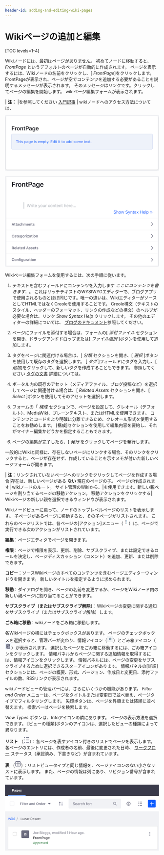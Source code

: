 ```yaml
---
header-id: adding-and-editing-wiki-pages
---
```


# Wikiページの追加と編集

[TOC levels=1-4]

Wikiノードには、最初はページがありません。 初めてノードに移動すると、 *FrontPage* というデフォルトのページが自動的に作成されます。 ページを表示するには、Wikiノードの名前をクリックし、[ *FrontPage*]をクリックします。 FrontPageが表示され、ページが空でコンテンツを追加する必要があることを説明するメッセージが表示されます。 そのメッセージはリンクです。クリックしてページの編集を開始します。 wikiページ編集フォームが表示されます。

| **注：** |を参照してください [入門記事](/docs/7-1/user/-/knowledge_base/u/getting-started-with-wikis) | wikiノードへのアクセス方法については、

![図1：空の各Wikiページには、クリックしてページを編集できるデフォルトのメッセージリンクが表示されます。](../../../../images/wiki-empty-frontpage.png)

![図2：Wikiページ編集フォームでは、ページのコンテンツを作成および編集できます。](../../../../images/wiki-page-editor.png)

Wikiページ編集フォームを使用するには、次の手順に従います。

1.  テキストを含むフィールドにコンテンツを入力します *ここにコンテンツを書きます...*。 これはリッチテキストのWYSIWYGエディターで、ブログアプリで使用されるものとほぼ同じです。唯一の違いは、WikiエディターがソースとしてHTMLではなくCreoleを使用することです。 Creole構文（テキストのスタイル、ヘッダーのフォーマット、リンクの作成などの構文）のヘルプが必要な場合は、リンク *Show Syntax Help* クリックします。 その他のエディターの詳細については、 [ブログのドキュメント](/docs/7-1/user/-/knowledge_base/u/using-the-blog-entry-editor)参照してください。

2.  ページにファイルを添付する場合は、フォームの[ *添付ファイル* セクションを開き、ドラッグアンドドロップまたは[ *ファイル選択* ]ボタンを使用して追加します。

3.  タグをページに関連付ける場合は、[ *分類* セクションを開き、[ *選択* ]ボタンを使用して既存のタグを選択します。 [ *タグ* ]フィールドにタグを入力し、[ *追加*]をクリックして、新しいタグを作成することもできます。 参照してください [タグの文書](/docs/7-1/user/-/knowledge_base/u/tagging-content) 詳細については。

4.  ポータル内の既存のアセット（メディアファイル、ブログ投稿など）を選択してページに関連付ける場合は、[ *Related Assets* セクションを開き、[ *Select* ]ボタンを使用してそのアセットを選択します。

5.  フォームの「 *構成* セクションで、ページを設定して、クレオール（デフォルト）、MediaWiki、プレーンテキスト、またはHTMLを使用できます。 コンテンツとコードをより明確に分離できるため、クレオール形式を使用することをお勧めします。 [構成]セクションを使用して編集内容を要約し、それがマイナー編集かどうかを指定することもできます。

6.  ページの編集が完了したら、[ *発行* をクリックしてページを発行します。

一般的にWikiと同様に、存在しないページにリンクする場合、そのリンクをクリックすると、ページが存在せず、作成していることを示すメモが付いた新しいページフォームが開きます。

| **注**：リンクされていないページへのリンクをクリックしてページを作成する場合|存在は、新しいページがある **ない** 現在のページの子。 ページが作成されます| wikiノードのルート。 サイト管理のWikiから、|を使用できます。新しい親ページを割り当てるページの移動アクション。 移動アクションをクリックする| Wikiページの新しい親を選択できるウィンドウが表示されます。

Wikiノードビューに戻って、ノードのトップレベルページのリストを表示します。 子ページがあるページに移動すると、その子ページがリストされます。 これらのページリストでは、各ページの[アクション]メニュー（![Actions](../../../../images/icon-actions.png)）に、ページで実行できる次のアクションがリストされています。

**編集**：ページエディタでページを開きます。

**権限**：ページで権限を表示、更新、削除、サブスクライブ、または設定できるロールを決定し、ページディスカッション（コメント）を追加、更新、または削除できます。

**コピー**：ソースWikiページのすべてのコンテンツを含むページエディターウィンドウを開きます。 新しいタイトルを指定するように求められます。

**移動**：ダイアログを開き、ページの名前を変更するか、ページをWikiノード内の新しい親ページに割り当てることができます。

**サブスクライブ（またはサブスクライブ解除）**：Wikiページの変更に関する通知をサブスクライブ（またはサブスクライブ解除）します。

**ごみ箱に移動**：wikiノードをごみ箱に移動します。

各Wikiページの横にはチェックボックスがあります。 ページのチェックボックスを選択すると、管理バーが変わり、情報アイコン（![Info](../../../../images/icon-information.png)）とごみ箱アイコン（![Recycle Bin](../../../../images/icon-trash.png)）が表示されます。 選択したページをごみ箱に移動するには、ごみ箱アイコンをクリックします。 情報パネルからページに関する追加情報を取得するには、情報アイコンをクリックします。 情報パネルには、ページの変更をサブスクライブするために選択できるスターアイコンがあります。 情報パネルの[詳細]セクションには、ページの概要、形式、バージョン、作成日と変更日、添付ファイルの数、RSSリンクが表示されます。

wikiノードビューの管理バーには、さらにいくつかの機能があります。 *Filter and Order* メニューは、ページをタイトルまたは変更日で並べ替え、ページタイプでフィルタリングします。 矢印ボタンは、ページを昇順または降順に並べ替えます。 検索バーはページを検索します。

*View Types* ボタンは、Infoアイコンの隣にあります。 ページの表示方法を選択できます。 [ビューの種類]ボタンのアイコンは、選択したビューの種類によって異なります。

**リスト** （![List](../../../../images/icon-view-type-list.png)）：各ページを表すアイコン付きのリストでページを表示します。 各ページのエントリには、作成者の名前、最後に変更された日時、 [ワークフロー](/docs/7-1/user/-/knowledge_base/u/workflow) ステータス（承認済み、下書きなど）が含まれています。

**表** （![Table](../../../../images/icon-view-type-table.png)）：リストビュータイプと同じ情報を、ページアイコンのない小さなリストに表示します。 また、ページの情報は列にあり、リビジョン番号が含まれています。

![図3：サイト管理におけるWikiノードのビューには、Wikiノードのページに関する情報にアクセスして学習するのに役立つ機能があります。](../../../../images/wiki-node-view-in-admin.png)
